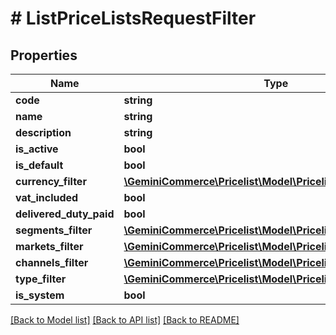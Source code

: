 # # ListPriceListsRequestFilter


## Properties


Name | Type | Description | Notes
------------ | ------------- | ------------- | -------------
**code**| **string** |   | [optional]
**name**| **string** |   | [optional]
**description**| **string** |   | [optional]
**is_active**| **bool** |   | [optional]
**is_default**| **bool** |   | [optional]
**currency_filter**| [**\GeminiCommerce\Pricelist\Model\PricelistCurrencyFilter**](PricelistCurrencyFilter.md) |   | [optional]
**vat_included**| **bool** |   | [optional]
**delivered_duty_paid**| **bool** |   | [optional]
**segments_filter**| [**\GeminiCommerce\Pricelist\Model\PricelistSegmentFilter**](PricelistSegmentFilter.md) |   | [optional]
**markets_filter**| [**\GeminiCommerce\Pricelist\Model\PricelistMarketFilter**](PricelistMarketFilter.md) |   | [optional]
**channels_filter**| [**\GeminiCommerce\Pricelist\Model\PricelistChannelFilter**](PricelistChannelFilter.md) |   | [optional]
**type_filter**| [**\GeminiCommerce\Pricelist\Model\PricelistPriceListTypeFilter**](PricelistPriceListTypeFilter.md) |   | [optional]
**is_system**| **bool** |   | [optional]


[[Back to Model list]](../../README.md#models) [[Back to API list]](../../README.md#endpoints) [[Back to README]](../../README.md)